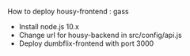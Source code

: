 How to deploy housy-frontend : gass

- Install node.js 10.x
- Change url for housy-backend in src/config/api.js
- Deploy dumbflix-frontend with port 3000
